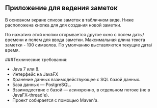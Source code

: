 ## Приложение для ведения заметок

В основном экране список заметок в табличном виде.
Ниже расположена кнопка для для создания новой заметки.

По нажатию этой кнопки открывается другое окно с полем даты/времени и полем для ввода заметки.
Максимальная длина текста заметки - 100 символов.
По умолчанию выставляются текущие дата/время.

###Технические требования:
* Java 7 или 8.
* Интерфейс на JavaFX
* Хранение данных взаимодействующее с SQL базой данных.
* База данных — PostgreSQL.
* Взаимодествие с базой — асинхронно, в отдельном потоке (не в JavaFX-thread'е).
* Проект собирается с помощью Maven'а.
